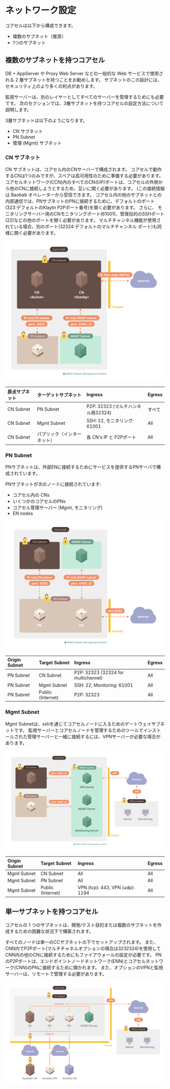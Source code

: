 # ネットワーク設定 <a id="network-configuration"></a>

コアセルは以下から構成できます。

* 複数のサブネット（推奨）
* 1つのサブネット

## 複数のサブネットを持つコアセル <a id="a-core-cell-with-multiple-subnets"></a>

DB + AppServer や Proxy Web Server などの一般的な Web サービスで使用される 2 層サブネットを持つことをお勧めします。 サブネットのこの設計には、セキュリティ上のより多くの利点があります。

監視サーバーは、別のレイヤーとしてすべてのサーバーを管理するためにも必要です。 次のセクションでは、3層サブネットを持つコアセルの設定方法について説明します。

3層サブネットは以下のようになります。

* CN サブネット
* PN Subnet
* 管理 (Mgmt) サブネット

### CN サブネット <a id="cn-subnet"></a>

CN サブネットは、コアセル内のCNサーバーで構成されます。 コアセルで動作するCNは1つのみですが、スペアは高可用性のために準備する必要があります。 コアセルネットワーク(CCN)内のすべてのCNのIP/ポートは、コアセルの外側から他のCNに接続しようとするため、互いに開く必要があります。 (この接続情報は Baobab オペレーターから受信できます。 コアセル内の他のサブネットとの内部通信では、PNサブネットのPNに接続するために、デフォルトのポート(323:デフォルトのKlaytn P2Pポート番号)を開く必要があります。 さらに、 モニタリングサーバー用のCNモニタリングポート(61001)、管理目的のSSHポート(22)などの他のポートを開く必要があります。 マルチチャンネル機能が使用されている場合、別のポート(32324:デフォルトのマルチチャンネル ポート)も同様に開く必要があります。

![CN Subnet](images/cn_subnet.png)

| 原点サブネット   | ターゲットサブネット     | Ingress                    | Egress |
|:--------- |:-------------- |:-------------------------- |:------ |
| CN Subnet | PN Subnet      | P2P: 32323 (マルチハンネル用32324) | すべて    |
| CN Subnet | Mgmt Subnet    | SSH: 22, モニタリング: 61001     | All    |
| CN Subnet | パブリック（インターネット） | 各 CN's IP と P2Pポート         | All    |

### PN Subnet <a id="pn-subnet"></a>

PNサブネットは、外部ENに接続するためにサービスを提供するPNサーバで構成されています。

PNサブネットが次のノードに接続されています:

* コアセル内の CNs
* いくつかのコアセルのPNs
* コアセル管理サーバー (Mgmt, モニタリング)
* EN nodes

![PN Subnet](images/pn_subnet.png)

| Origin Subnet | Target Subnet     | Ingress                             | Egress |
|:------------- |:----------------- |:----------------------------------- |:------ |
| PN Subnet     | CN Subnet         | P2P: 32323 (32324 for multichannel) | All    |
| PN Subnet     | Mgmt Subnet       | SSH: 22, Monitoring: 61001          | All    |
| PN Subnet     | Public (Internet) | P2P: 32323                          | All    |

### Mgmt Subnet <a id="mgmt-subnet"></a>

Mgmt Subnetは、sshを通じてコアセルノードに入るためのゲートウェイサブネットです。 監視サーバーとコアセルノードを管理するためのツールでインストールされた管理サーバーと一緒に接続するには、VPNサーバーが必要な場合があります。

![管理サブネット](images/admin_subnet.png)

| Origin Subnet | Target Subnet     | Ingress                         | Egress |
|:------------- |:----------------- |:------------------------------- |:------ |
| Mgmt Subnet   | CN Subnet         | All                             | All    |
| Mgmt Subnet   | PN Subnet         | All                             | All    |
| Mgmt Subnet   | Public (Internet) | VPN (tcp): 443, VPN (udp): 1194 | All    |

## 単一サブネットを持つコアセル <a id="a-core-cell-with-a-single-subnet"></a>

コアセルの 1 つのサブネットは、開発/テスト目的または複数のサブネットを作成するための困難な状況下で構築されます。

すべてのノードは単一のCCサブネットの下でセットアップされます。 また、CNN内でP2Pポート(マルチチャネルオプションの場合は3232324)を使用してCNN内の他のCNに接続するためにもファイアウォールの設定が必要です。 PNのP2Pポートは、エンドポイントノードネットワーク(ENN)とコアセルネットワーク(CNN)のPNに接続するために開かれます。 また、オプションのVPNと監視サーバーは、リモートで管理する必要があります。

![単一のサブネットを持つCC](images/cc_single_subnet.png)

